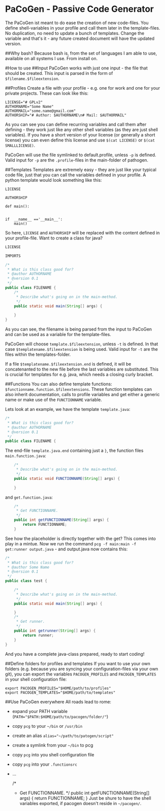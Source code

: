 PaCoGen - Passive Code Generator
=======

The PaCoGen ist meant to do ease the creation of new code-files.
You define shell-variables in your profile and call them later in the template-files. No duplication, no need to update a bunch of templates. Change the variable and that's it - any future created document will have the updated version.

##Why bash?
Because bash is, from the set of languages I am able to use, available on all systems I use. From install on.

#How to use
##Input
PaCoGen works with just one input - the file that should be created. This input is parsed in the form of `$filename.$fileextension`.

##Profiles
Create a file with your profile - e.g. one for work and one for your private projects. These can look like this:
```shell
LICENSE="# GPLv2"
AUTHORNAME="Some Name"
AUTHORMAIL="some.name@gmail.com"
AUTHORSHIP="# Author: $AUTHORNAME\n# Mail: $AUTHORMAIL"
```
As you can see you can define recurring variables and call them after defining - they work just like any other shell variables (as they are just shell variables). If you have a short version of your license (or generally a short license) you can even define this license and use `$(cat LICENSE)` or `$(cat SMALLLICENSE)`.

PaCoGen will use the file symlinked to default.profile, unless `-p` is defined. Valid input for `-p` are the `.profile`-files in the main-folder of pathogen.

##Templates
Templates are extremely easy - they are just like your typical code file, just that you can call the variables defined in your profile. A python template would look something like this:
```shell
LICENSE

AUTHORSHIP

def main():
    

if  __name__ =='__main__':
    main()
```
So here, `LICENSE` and `AUTHORSHIP` will be replaced with the content defined in your profile-file. 
Want to create a class for java?
```java
LICENSE

IMPORTS

/*
 * What is this class good for?
 * @author AUTHORNAME
 * @version 0.1
 */
public class FILENAME {
    /*
     * Describe what's going on in the main-method.
     */
    public static void main(String[] args) {
         
    }
}
```
As you can see, the filename is being parsed from the input to PaCoGen and can be used as a variable for the template-files.

PaCoGen will choose `template.$fileextension`, unless `-t` is defined. In that case `$templatename.$fileextension` is being used. Valid input for `-t` are the files within the templates-folder.

If a file `$templatename.$fileextension.end` is defined, it will be concatenanted to the new file before the last variables are substituted. This is crucial for templates for e.g. java, which needs a closing curly bracket.

##Functions
You can also define template functions: `$functionname.function.$fileextensions`.
These function templates can also inherit documentation, calls to profile variables and get either a generic name or make use of the `FUNCTIONNAME` variable.

Lets look at an example, we have the template `template.java`:
```java
/*
 * What is this class good for?
 * @author AUTHORNAME
 * @version 0.1
 */
public class FILENAME {
```
The end-file `template.java.end` containing just a `}`, the function files `main.function.java`:
```java
    /*
     * Describe what's going on in the main-method.
     */
    public static void FUNCTIONNAME(String[] args) {
         
    }
```
and `get.function.java`:
```java
    /*
     * Get FUNCTIONNAME.
     */
    public int getFUNCTIONNAME(String[] args) {
        return FUNCTIONNAME;
    }
```
See how the placeholder is directly together with the get? This comes into play in a mintue. Now we run the command `pcg -f main:main -f get:runner output.java` - and output.java now contains this:
```java
/*
 * What is this class good for?
 * @author Some Name
 * @version 0.1
 */
public class test {

    /*
     * Describe what's going on in the main-method.
     */
    public static void main(String[] args) {

    }
    /*
     * Get runner.
     */
    public int getrunner(String[] args) {
        return runner;
    }
}
```
And you have a complete java-class prepared, ready to start coding!

##Define folders for profiles and templates
If you want to use your own folders (e.g. because you are syncing your configuration-files via your own git), you can export the variables `PACOGEN_PROFILES` and `PACOGEN_TEMPLATES` in your shell configuration file:
```shell
export PACOGEN_PROFILES="$HOME/path/to/profiles"
export PACOGEN_TEMPLATES="$HOME/path/to/templates"
```

##Use PaCoGen everywhere
All roads lead to rome:
* expand your PATH variable (`PATH="$PATH:$HOME/path/to/pacogen/folder/"`)
* copy `pcg` to your `~/bin` or `/usr/bin`
* create an alias `alias="~/path/to/patogen/script"`
* create a symlink from your `~/bin` to pcg
* copy `pcg` into you shell configuration file
* copy `pcg` into your `.functionsrc`
* ...

    /*
     * Get FUNCTIONNAME.
     */
    public int getFUNCTIONNAME(String[] args) {
        return FUNCTIONNAME;
    }
Just be shure to have the shell variables exported, if pacogen doesn't reside in `~/pacogen/`.
